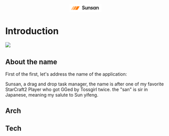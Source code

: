 <div align="center">
<img src="./public/logo-for-readme-temp.png" alt="Alt text" width="100">
</div>

# Introduction

![](./public/sunsan.gif)

## About the name

First of the first, let's address the name of the application:

Sunsan, a drag and drop task manager, the name is after one of my favorite StarCraft2 Player who got GGed by Tossgirl twice. the "san" is sir in Japanese, meaning my salute to Sun yifeng.

## Arch

## Tech
